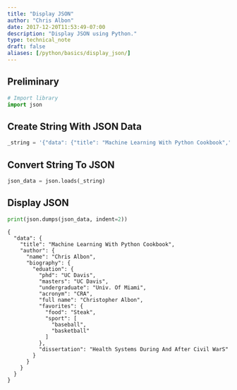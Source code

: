 ```yaml
---
title: "Display JSON"
author: "Chris Albon"
date: 2017-12-20T11:53:49-07:00
description: "Display JSON using Python."
type: technical_note
draft: false
aliases: [/python/basics/display_json/]
---
```

## Preliminary


```python
# Import library
import json
```

## Create String With JSON Data


```python
_string = '{"data": {"title": "Machine Learning With Python Cookbook","author": {"name": "Chris Albon","biography": {"eduation": {"phd": "UC Davis","masters": "UC Davis","undergraduate": "Univ. Of Miami","acronym": "CRA","full name": "Christopher Albon","favorites": {"food": "Steak","sport": ["baseball", "basketball"]},"dissertation": "Health Systems During And After Civil WarS"}}}}}'
```

## Convert String To JSON


```python
json_data = json.loads(_string)
```

## Display JSON


```python
print(json.dumps(json_data, indent=2))
```

    {
      "data": {
        "title": "Machine Learning With Python Cookbook",
        "author": {
          "name": "Chris Albon",
          "biography": {
            "eduation": {
              "phd": "UC Davis",
              "masters": "UC Davis",
              "undergraduate": "Univ. Of Miami",
              "acronym": "CRA",
              "full name": "Christopher Albon",
              "favorites": {
                "food": "Steak",
                "sport": [
                  "baseball",
                  "basketball"
                ]
              },
              "dissertation": "Health Systems During And After Civil WarS"
            }
          }
        }
      }
    }

